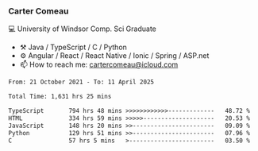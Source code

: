 ### Carter Comeau

💻 University of Windsor Comp. Sci Graduate

- ⚒️ Java / TypeScript / C / Python
- ⚙️ Angular / React / React Native / Ionic / Spring / ASP.net
- 📫 How to reach me: cartercomeau@icloud.com

<!--START_SECTION:waka-->

```txt
From: 21 October 2021 - To: 11 April 2025

Total Time: 1,631 hrs 25 mins

TypeScript       794 hrs 48 mins >>>>>>>>>>>>-------------   48.72 %
HTML             334 hrs 59 mins >>>>>--------------------   20.53 %
JavaScript       148 hrs 20 mins >>-----------------------   09.09 %
Python           129 hrs 51 mins >>-----------------------   07.96 %
C                57 hrs 5 mins   >------------------------   03.50 %
```

<!--END_SECTION:waka-->
